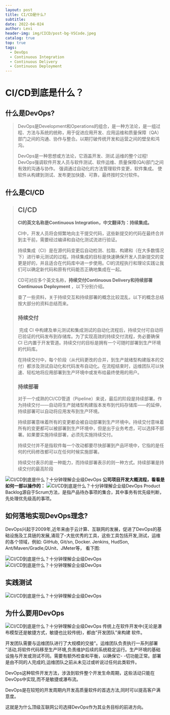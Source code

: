 ```yaml
---
layout: post
title: CI/CD是什么?
subtitle: 
date: 2022-04-024
author: Levi
header-img: img/CICD/post-bg-VSCode.jpeg
catalog: true
top: true
tags:
  - DevOps
  - Continuous Integration
  - Continuous Delivery
  - Continuous Deployment
---
```


















# CI/CD到底是什么？

## 什么是DevOps?

> DevOps是Development和Operations的组合，是一种方法论，是一组过程、方法与系统的统称，用于促进应用开发、应用运维和质量保障（QA）部门之间的沟通、协作与整合。以期打破传统开发和运营之间的壁垒和鸿沟。
>
> 
>
> DevOps是一种思想或方法论，它涵盖开发、测试.运维的整个过程!
> DevOps强调软件开发人员与软件测试、软件运维、质量保障(QA)部门之间有效的沟通与协作。
> 强调通过自动化的方法管理软件变更，软件集成。
> 使软件从构建到测试、发布更加快捷、可靠，最终按时交付软件。



## 什么是CI/CD

> ## **CI/CD**
>
> **CI的英文名称是Continuous Integration，中文翻译为：持续集成。**
>
>
> CI中，开发人员将会频繁地向主干提交代码，这些新提交的代码在最终合并到主干前，需要经过编译和自动化测试流进行验证。
>
> 持续集成（CI）是在源代码变更后自动检测、拉取、构建和（在大多数情况下）进行单元测试的过程。持续集成的目标是快速确保开发人员新提交的变更是好的，并且适合在代码库中进一步使用。CI的流程执行和理论实践让我们可以确定新代码和原有代码能否正确地集成在一起。
>
> 
>
> CD可对应多个英文名称，**持续交付Continuous Delivery和持续部署Continuous Deployment** ，以下分别介绍。
>
> 查了一些资料，关于持续交互和持续部署的概念比较混乱，以下的概念总结按大部分的资料总结而来。
>
> ### **持续交付**
>
> ​     完成 CI 中构建及单元测试和集成测试的自动化流程后，持续交付可自动将已验证的代码发布到存储库。为了实现高效的持续交付流程，务必要确保 CI 已内置于开发管道。持续交付的目标是拥有一个可随时部署到生产环境的代码库。
>
> ​     在持续交付中，每个阶段（从代码更改的合并，到生产就绪型构建版本的交付）都涉及测试自动化和代码发布自动化。在流程结束时，运维团队可以快速、轻松地将应用部署到生产环境中或发布给最终使用的用户。
>
> 
>
> ### **持续部署**
>
> 对于一个成熟的CI/CD管道（Pipeline）来说，最后的阶段是持续部署。作为持续交付——自动将生产就绪型构建版本发布到代码存储库——的延伸，持续部署可以自动将应用发布到生产环境。
>
> 持续部署意味着所有的变更都会被自动部署到生产环境中。持续交付意味着所有的变更都可以被部署到生产环境中，但是出于业务考虑，可以选择不部署。如果要实施持续部署，必须先实施持续交付。
>
> 持续交付并不是指软件每一个改动都要尽快部署到产品环境中，它指的是任何的代码修改都可以在任何时候实施部署。
>
> 持续交付表示的是一种能力，而持续部署表示的则一种方式。持续部署是持续交付的最高阶段







![CI/CD到底是什么？十分钟理解企业级DevOps](https://cdn.jsdelivr.net/gh/Levi0219/note-photo/202204151414223.png)
**公司项目开发大概流程，看看是如何一部以操作的：**
![CI/CD到底是什么？十分钟理解企业级DevOps](https://cdn.jsdelivr.net/gh/Levi0219/note-photo/img.png)
Product Backlog源自于Scrum方法，是指产品待办事项的集合，其中事务有优先级判断，先处理优先级高的事项。



## 如何落地实现DevOps理念?

DevOps兴起于2009年,近年来由于云计算、互联网的发展，促进了DevOps的基础设施及工具链的发展,涌现了-大批优秀的工具，这些工具包括开发,测试，运维的各个领域，例如: GitHub, Git/sn, Docker. Jenkins, HudSon,
Ant/Maven/Gradle,QUnit、JMeter等， 看下图:

![CI/CD到底是什么？十分钟理解企业级DevOps](https://cdn.jsdelivr.net/gh/Levi0219/note-photo/img-20220415142030431.png)
![CI/CD到底是什么？十分钟理解企业级DevOps](https://cdn.jsdelivr.net/gh/Levi0219/note-photo/img-20220415142038136.png)



## 实践测试

![CI/CD到底是什么？十分钟理解企业级DevOps](https://cdn.jsdelivr.net/gh/Levi0219/note-photo/img-20220415142047228.png)



## 为什么要用DevOps

![CI/CD到底是什么？十分钟理解企业级DevOps](https://cdn.jsdelivr.net/gh/Levi0219/note-photo/img-20220415142052230.png)
传统上在软件开发中(无论是瀑布模型还是敏捷方式，敏捷也比较传统)，都由”开发团队”来构建 软件。

开发团队需要与运维团队进行了大规模的交接"。运维团队负责执行一系列部署 "活动,将软件代码移至生产环境,负责维护后续的系统稳定运行。生产环境的基础设施与开发或测试不同。需要有额外检查和平衡，以确保它- -切功能正常。部署是由不同的人完成的,运维团队之前从未见过或听说过任何此类软件。

DevOps这种软件开发方法，涉汲到软件整个开发生命周期，这些活动只能在DevOps中实现,而不是敏捷或瀑布流。

DevOps是在较短的开发周期内开发高质量软件的首选方法,同时可以提高客户满意度。

这就是为什么顶级互联网公司选择DevOps作为其业务目标的前进方向。